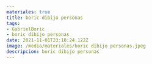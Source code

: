 ```yaml
---
materiales: true
title: boric dibijo personas
tags:
- GabrielBoric
- boric dibijo personas
date: 2021-11-01T23:18:24.122Z
image: /media/materiales/boric dibijo personas.jpeg
descripcion: boric dibijo personas
---
```

